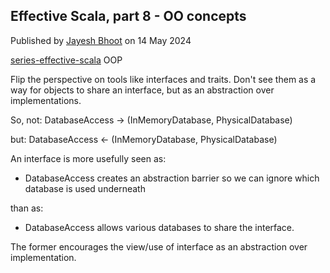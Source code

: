 <article itemscope itemtype="https://schema.org/Article" itemid="urn:uuid:b1319873-65a5-49e3-82aa-334e3fb7e353" class="h-entry">

<hgroup>

# Effective Scala, part 8 - OO concepts

<p>Published by <a class="p-author h-card" href="https://bhoot.dev/about">Jayesh Bhoot</a> on <time class="dt-published" datetime="2024-05-14">14 May 2024</time></p>

<p class="tags">
<a class="p-category" href="" rel="tag">series-effective-scala</a>
<span>OOP</span>
</p>

</hgroup>

Flip the perspective on tools like interfaces and traits. Don't see them as a way for objects to share an interface, but as an abstraction over implementations.

So, not: DatabaseAccess -> (InMemoryDatabase, PhysicalDatabase)

but:     DatabaseAccess <- (InMemoryDatabase, PhysicalDatabase)

An interface is more usefully seen as:

- DatabaseAccess creates an abstraction barrier so we can ignore which database is used underneath

than as:

- DatabaseAccess allows various databases to share the interface.

The former encourages the view/use of interface as an abstraction over implementation.

</article>
